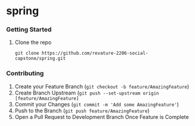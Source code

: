 # spring

<!-- GETTING STARTED -->
### Getting Started

1. Clone the repo
   ``` 
   git clone https://github.com/revature-2206-social-capstone/spring.git
   ```

<!-- CONTRIBUTING -->
### Contributing

1. Create your Feature Branch (`git checkout -b feature/AmazingFeature`)
2. Create Branch Upstream (`git push --set-upstream origin [feature/AmazingFeature]`
3. Commit your Changes (`git commit -m 'Add some AmazingFeature'`)
3. Push to the Branch (`git push feature/AmazingFeature`)
4. Open a Pull Request to Development Branch Once Feature is Complete
